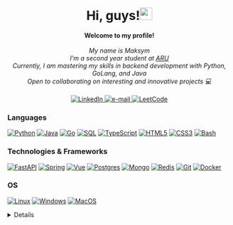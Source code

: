 <h1 align="center">Hi, guys!<a href="https://emoji.gg/emoji/wavegif_1860"><img src="https://cdn3.emoji.gg/emojis/wavegif_1860.gif" width="28px" height="28px" alt="wavegif"></a></h1>

<p align="center">
    <b>Welcome to my profile!</b><br><br>
    <i>
        My name is Maksym<br>
        I'm a second year student at <a href="https://www.aru.ac.uk">ARU</a><br>
        Currently, I am mastering my skills in backend development with Python, GoLang, and Java<br>
        Open to collaborating on interesting and innovative projects 💻 <br>
<!--         🔭 I’m currently working on <a href="https://github.com/entl/Huchno">Huchno</a><br> -->
    </i><br>
    <a href="https://www.linkedin.com/in/maksym-vorobyov/">
        <img src="https://img.shields.io/badge/LinkedIn-blue?style=flat-square&logo=linkedin" alt="LinkedIn">
    </a>
    <a href="mailto:maxvoroyov01@gmail.com">
        <img src="https://img.shields.io/badge/Email-blue?style=flat-square&logo=gmail&logoColor=white" alt="e-mail">
    </a>
    <a href="https://leetcode.com/entl/">
        <img src="https://img.shields.io/badge/LeetCode-blue?style=flat-square&logo=LeetCode" alt="LeetCode">
    </a>
</p>

### Languages
[![Python](https://img.shields.io/badge/python-black?style=for-the-badge&logo=python)](https://github.com/entl)
[![Java](https://img.shields.io/badge/java-black?style=for-the-badge&logo=openjdk)](https://github.com/entl)
[![Go](https://img.shields.io/badge/go-black?style=for-the-badge&logo=go)](https://github.com/entl)
[![SQL](https://img.shields.io/badge/sql-black?style=for-the-badge&logo=mysql)](https://github.com/entl)
[![TypeScript](https://img.shields.io/badge/TypeScript-black?style=for-the-badge&logo=typescript&logoColor=white)](https://github.com/entl)
[![HTML5](https://img.shields.io/badge/html5-black?style=for-the-badge&logo=html5)](https://github.com/entl)
[![CSS3](https://img.shields.io/badge/css3-black?style=for-the-badge&logo=css3)](https://github.com/entl)
[![Bash](https://img.shields.io/badge/bash-black?style=for-the-badge&logo=gnu-bash&logoColor=white)](https://github.com/entl)


### Technologies & Frameworks
[![FastAPI](https://img.shields.io/badge/FastAPI-black?style=for-the-badge&logo=fastapi)](https://github.com/entl)
[![Spring](https://img.shields.io/badge/Spring-black?style=for-the-badge&logo=spring)](https://github.com/entl)
[![Vue](https://img.shields.io/badge/Vue.js-black?style=for-the-badge&logo=vuedotjs&logoColor=4FC08D)](https://github.com/entl)
[![Postgres](https://img.shields.io/badge/postgres-black?style=for-the-badge&logo=postgresql&logoColor=white)](https://github.com/entl)
[![Mongo](https://img.shields.io/badge/MongoDB-black?style=for-the-badge&logo=mongodb)](https://github.com/entl)
[![Redis](https://img.shields.io/badge/redis-black.svg?&style=for-the-badge&logo=redis)](https://github.com/entl)
[![Git](https://img.shields.io/badge/GIT-black?style=for-the-badge&logo=git)](https://github.com/entl)
[![Docker](https://img.shields.io/badge/docker-black.svg?style=for-the-badge&logo=docker)](https://github.com/entl)

### OS
[![Linux](https://img.shields.io/badge/linux-black?style=for-the-badge&logo=Linux)](https://github.com/entl)
[![Windows](https://img.shields.io/badge/Windows-black?style=for-the-badge&logo=Windows)](https://github.com/entl)
[![MacOS](https://shields.io/badge/MacOS-black?logo=Apple&style=for-the-badge)](https://github.com/entl)


<details>
<p align="center">
  <a href="https://github.com/entl">
    <img src="http://github-profile-summary-cards.vercel.app/api/cards/profile-details?username=entl&theme=transparent" />
  </a>
  <a href="https://github.com/entl">
    <img src="https://github-readme-streak-stats.herokuapp.com/?user=entl&hide_border=true&card_width=338&theme=transparent" />
  </a>
  <a href="https://github.com/entl">
    <img src="http://github-profile-summary-cards.vercel.app/api/cards/stats?username=entl&theme=transparent" />
  </a>
</p>
</details>
